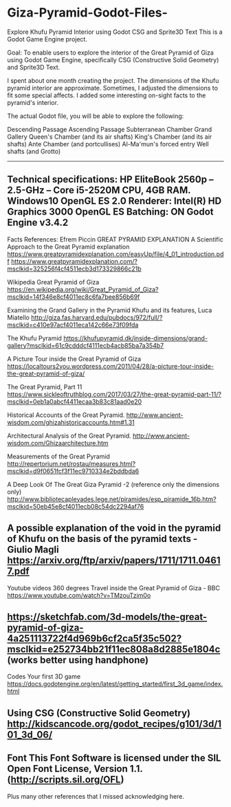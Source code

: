 # Giza-Pyramid-Godot-Files-
Explore Khufu Pyramid Interior using Godot CSG and Sprite3D Text
This is a Godot Game Engine project.
 
Goal: To enable users to explore the interior of the Great Pyramid of Giza using Godot Game Engine, specifically CSG (Constructive Solid Geometry) and Sprite3D Text. 

I spent about one month creating the project. The dimensions of the Khufu pyramid interior are approximate. Sometimes, I adjusted the dimensions to fit some special affects. I added some interesting on-sight facts to the pyramid's interior.

The actual Godot file, you will be able to explore the following:

Descending Passage
Ascending Passage
Subterranean Chamber
Grand Gallery
Queen's Chamber (and its air shafts)
King's Chamber (and its air shafts)
Ante Chamber (and portcullises)
Al-Ma'mun's forced entry
Well shafts (and Grotto)

-----------------------------
Technical specifications:
HP EliteBook 2560p – 2.5-GHz – Core i5-2520M CPU, 4GB RAM. 
Windows10
OpenGL ES 2.0 Renderer: Intel(R) HD Graphics 3000
OpenGL ES Batching: ON
Godot Engine v3.4.2
----------------------------
Facts References:
Efrem Piccin
GREAT PYRAMID EXPLANATION
A Scientific Approach to the Great Pyramid explanation
https://www.greatpyramidexplanation.com/easyUp/file/4_01_introduction.pdf
https://www.greatpyramidexplanation.com/?msclkid=325256f4cf4511ecb3d173329866c21b

Wikipedia
Great Pyramid of Giza
https://en.wikipedia.org/wiki/Great_Pyramid_of_Giza?msclkid=14f346e8cf4011ec8c6fa7bee856b69f

Examining the Grand Gallery in the Pyramid Khufu and its features, Luca Miatello
http://giza.fas.harvard.edu/pubdocs/972/full/?msclkid=c410e97acf4011eca142c66e73f09fda

The Khufu Pyramid
https://khufupyramid.dk/inside-dimensions/grand-gallery?msclkid=61c9cdddcf4111ecb4acb85ba7a354b7

A Picture Tour inside the Great Pyramid of Giza
https://localtours2you.wordpress.com/2011/04/28/a-picture-tour-inside-the-great-pyramid-of-giza/

The Great Pyramid, Part 11
https://www.sickleoftruthblog.com/2017/03/27/the-great-pyramid-part-11/?msclkid=0eb1a0abcf4411ecaa3b83c81aad0e20

Historical Accounts of the Great Pyramid.
http://www.ancient-wisdom.com/ghizahistoricaccounts.htm#1.31

Architectural Analysis of the Great Pyramid.
http://www.ancient-wisdom.com/Ghizaarchitecture.htm

Measurements of the Great Pyramid
http://repertorium.net/rostau/measures.html?msclkid=d9f0651fcf3f11ec9710334e2bddbda6

A Deep Look Of The Great Giza Pyramid -2 (reference only the dimensions only) 
http://www.bibliotecapleyades.lege.net/piramides/esp_piramide_16b.htm?msclkid=50eb45e8cf4011ecb08c54dc2294af76

A possible explanation of the void in the pyramid of Khufu on the basis of the pyramid texts - Giulio Magli
https://arxiv.org/ftp/arxiv/papers/1711/1711.04617.pdf
-----------------------------
Youtube videos
360 degrees Travel inside the Great Pyramid of Giza - BBC
https://www.youtube.com/watch?v=TMzouTzim0o

https://sketchfab.com/3d-models/the-great-pyramid-of-giza-4a251113722f4d969b6cf2ca5f35c502?msclkid=e252734bb21f11ec808a8d2885e1804c
(works better using handphone)
-----------------------------
Codes
Your first 3D game
https://docs.godotengine.org/en/latest/getting_started/first_3d_game/index.html

Using CSG (Constructive Solid Geometry) 
http://kidscancode.org/godot_recipes/g101/3d/101_3d_06/
-----------------------------
Font 
This Font Software is licensed under the SIL Open Font License,
Version 1.1. (http://scripts.sil.org/OFL)
-----------------------------
Plus many other references that I missed acknowledging here.
